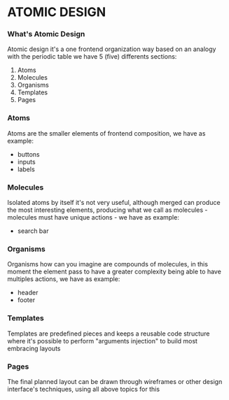 # ATOMIC DESIGN

### What's Atomic Design

Atomic design it's a one frontend organization way based on an analogy with the
periodic table we have 5 (five) differents sections:

1. Atoms
2. Molecules
3. Organisms
4. Templates
5. Pages

### Atoms

Atoms are the smaller elements of frontend composition, we have as example:

- buttons
- inputs
- labels

### Molecules

Isolated atoms by itself it's not very useful, although merged can produce the
most interesting elements, producing what we call as molecules - molecules must
have unique actions - we have as example:

- search bar

### Organisms

Organisms how can you imagine are compounds of molecules, in this moment the
element pass to have a greater complexity being able to have multiples actions,
we have as example:

- header
- footer

### Templates

Templates are predefined pieces and keeps a reusable code structure where it's
possible to perform "arguments injection" to build most embracing layouts

### Pages

The final planned layout can be drawn through wireframes or other design
interface's techniques, using all above topics for this

